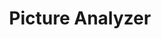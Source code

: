 ---
title: Picture Analyzer
created_at: 2019-01-25
description: A picture analyzer app built with vanilla JS, and Sass.
live_link: https://wilsonj806.github.io/picture-analyzer/
repo_link: https://github.com/wilsonj806/picture-analyzer
---